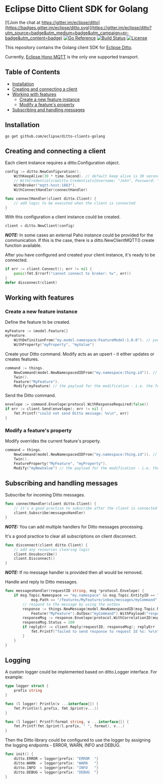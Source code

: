 # Eclipse Ditto Client SDK for Golang

[![Join the chat at https://gitter.im/eclipse/ditto](https://badges.gitter.im/eclipse/ditto.svg)](https://gitter.im/eclipse/ditto?utm_source=badge&utm_medium=badge&utm_campaign=pr-badge&utm_content=badge)
[![Go Reference](https://pkg.go.dev/badge/github.com/eclipse/ditto-clients-golang.svg)](https://pkg.go.dev/github.com/eclipse/ditto-clients-golang)
[![Build Status](https://github.com/eclipse/ditto-clients-golang/workflows/Go/badge.svg)](https://github.com/eclipse/ditto-clients-golang/actions?query=workflow%3AGo)
[![License](https://img.shields.io/badge/License-EPL%202.0-green.svg)](https://opensource.org/licenses/EPL-2.0)

This repository contains the Golang client SDK for [Eclipse Ditto](https://eclipse.org/ditto/).

Currently, [Eclipse Hono MQTT](https://www.eclipse.org/hono/docs/user-guide/mqtt-adapter/) is the only one supported transport.

Table of Contents
-----------------
* [Installation](#Installation)
* [Creating and connecting a client](#Creating-and-connecting-a-client)
* [Working with features](#Working-with-features)
    * [Create a new feature instance](#Create-new-feature-instance)
    * [Modify a feature's property](#Modify-a-feature's-property)
* [Subscribing and handling messages](#Subscribing-and-handling-messages)

## Installation

```
go get github.com/eclipse/ditto-clients-golang
```

## Creating and connecting a client

Each client instance requires a ditto.Configuration object.

```go
config := ditto.NewConfiguration().
    WithKeepAlive(30 * time.Second). // default keep alive is 30 seconds
    // WithCredentials(&ditto.Credentials{Username: "John", Password: "qwerty"}). if such are available or required
    WithBroker("mqtt-host:1883").
    WithConnectHandler(connectHandler)

func connectHandler(client ditto.Client) {
    // add logic to be executed when the client is connected
}
```

With this configuration a client instance could be created.

```go
client = ditto.NewClient(config)
```
**_NOTE:_** In some cases an external Paho instance could be provided for the communication. If this is the case, there is a ditto.NewClientMQTT() create function available.

After you have configured and created your client instance, it's ready to be connected.
```go
if err := client.Connect(); err != nil {
    panic(fmt.Errorf("cannot connect to broker: %v", err))
}
defer disconnect(client)
```


## Working with features

### Create a new feature instance

Define the feature to be created.

```go
myFeature := &model.Feature{}
myFeature.
    WithDefinitionFrom("my.model.namespace:FeatureModel:1.0.0"). // you can provide a semantic definition of your feature
    WithProperty("myProperty", "myValue")
```

Create your Ditto command. Modify acts as an upsert - it either updates or creates features.

```go
command := things.
    NewCommand(model.NewNamespacedIDFrom("my.namespace:thing.id")). // specify which thing you will send the command to
    Twin().
    Feature("MyFeature").
    Modify(myFeature) // the payload for the modification - i.e. the feature's JSON representation
```

Send the Ditto command.

```go
envelope := command.Envelope(protocol.WithResponseRequired(false))
if err := client.Send(envelope); err != nil {
    fmt.Printf("could not send Ditto message: %v\n", err)
}
```

### Modify a feature's property

Modify overrides the current feature's property.

```go
command = things.
    NewCommand(model.NewNamespacedIDFrom("my.namespace:thing.id")). // specify which thing you will send the command to
    Twin().
    FeatureProperty("MyFeature", "myProperty").
    Modify("myNewValue") // the payload for the modification - i.e. the new property's value JSON representation
```

## Subscribing and handling messages

Subscribe for incoming Ditto messages.

```go
func connectHandler(client ditto.Client) {
    // it's a good practise to subscribe after the client is connected
    client.Subscribe(messagesHandler)
}
```
**_NOTE:_** You can add multiple handlers for Ditto messages processing.

It's a good practice to clear all subscriptions on client disconnect.
```go
func disconnect(client ditto.Client) {
    // add any resources clearing logic
    client.Unsubscribe()
    client.Disconnect()
}
```
**_NOTE:_** If no message handler is provided then all would be removed.

Handle and reply to Ditto messages.

```go
func messagesHandler(requestID string, msg *protocol.Envelope) {
    if msg.Topic.Namespace == "my.namespace" && msg.Topic.EntityID == "thing.id" &&
            msg.Path == "/features/MyFeature/inbox/messages/myCommand" {
        // respond to the message by using the outbox
        response := things.NewMessage(model.NewNamespacedID(msg.Topic.Namespace, msg.Topic.EntityID)).
            Feature("MyFeature").Outbox("myCommand").WithPayload("responsePayload")
        responseMsg := response.Envelope(protocol.WithCorrelationID(msg.Headers.CorrelationID()), protocol.WithResponseRequired(false))
        responseMsg.Status = 200
        if replyErr := client.Reply(requestID, responseMsg); replyErr != nil {
            fmt.Printf("failed to send response to request Id %s: %v\n", requestID, replyErr)
        }
    }
}
```

## Logging

A custom logger could be implemented based on ditto.Logger interface. For example:

```go
type logger struct {
	prefix string
}

func (l logger) Println(v ...interface{}) {
    fmt.Println(l.prefix, fmt.Sprint(v...))
}

func (l logger) Printf(format string, v ...interface{}) {
    fmt.Printf(fmt.Sprint(l.prefix, " ", format), v...)
}
```

Then the Ditto library could be configured to use the logger by assigning the logging endpoints - ERROR, WARN, INFO and DEBUG.

```go
func init() {
    ditto.ERROR = logger{prefix: "ERROR  "}
    ditto.WARN  = logger{prefix: "WARN   "}
    ditto.INFO  = logger{prefix: "INFO   "}
    ditto.DEBUG = logger{prefix: "DEBUG  "}
}
```
